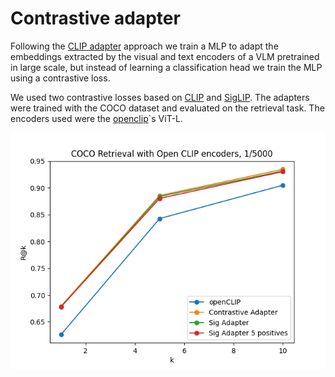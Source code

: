 # Contrastive adapter #
Following the [CLIP adapter](https://arxiv.org/abs/2110.04544) approach we train a MLP to adapt the embeddings extracted by the visual and text encoders
of a VLM pretrained in large scale, but instead of learning a classification head we train the MLP using a contrastive 
loss. 

We used two contrastive losses based on [CLIP](https://arxiv.org/abs/2103.00020) and [SigLIP](https://arxiv.org/abs/2303.15343). The adapters were trained with the COCO dataset and evaluated 
on the retrieval task. The encoders used were the [openclip](https://arxiv.org/abs/2212.07143)`s ViT-L.

![retrieval results with openclip encoders](./retrievaladapters.png)

